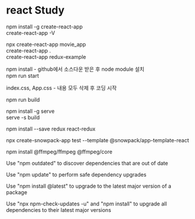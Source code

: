# react Study

npm install -g create-react-app<br/>
create-react-app -V

npx create-react-app movie_app  
create-react-app .  
create-react-app redux-example

npm install - github에서 소스다운 받은 후 node module 설치<br/>
npm run start

index.css, App.css - 내용 모두 삭제 후 코딩 시작

npm run build

npm install -g serve<br/>
serve -s build

npm install --save redux react-redux



npx create-snowpack-app test --template @snowpack/app-template-react



npm install @ffmpeg/ffmpeg @ffmpeg/core



Use "npm outdated" to discover dependencies that are out of date

Use "npm update" to perform safe dependency upgrades

Use "npm install <packagename>@latest" to upgrade to the latest major version of a package

Use "npx npm-check-updates -u" and "npm install" to upgrade all dependencies to their latest major versions